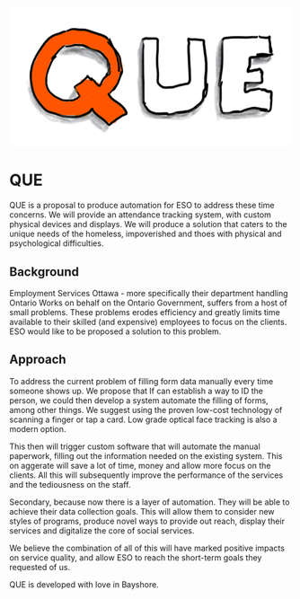 ![Image of QUE Logo](https://github.com/Citizen-Group/Que/blob/master/Queuelogo.png)

# QUE
QUE is a proposal to produce automation for ESO to address these time concerns. We will provide an attendance tracking system, with custom physical devices and displays. We will produce a solution that caters to the unique needs of the homeless, impoverished and thoes with physical and psychological difficulties.

## Background
Employment Services Ottawa - more specifically their department handling Ontario Works on behalf on the Ontario Government, suffers from a host of small problems. These problems erodes efficiency and greatly limits time available to their skilled (and expensive) employees to focus on the clients. ESO would like to be proposed a solution to this problem.  

## Approach
To address the current problem of filling form data manually every time someone shows up. We propose that If can establish a way to ID the person, we could then develop a system automate the filling of forms, among other things. We suggest using the proven low-cost technology of scanning a finger or tap a card. Low grade optical face tracking is also a modern option.

This then will trigger custom software that will automate the manual paperwork, filling out the information needed on the existing system. This on aggerate will save a lot of time, money and allow more focus on the clients. All this will subsequently improve the performance of the services and the tediousness on the staff. 

Secondary, because now there is a layer of automation. They will be able to achieve their data collection goals. This will allow them to consider new styles of programs, produce novel ways to provide out reach, display their services and digitalize the core of social services.  

We believe the combination of all of this will have marked positive impacts on service quality, and allow ESO to reach the short-term goals they requested of us.

QUE is developed with love in Bayshore.
